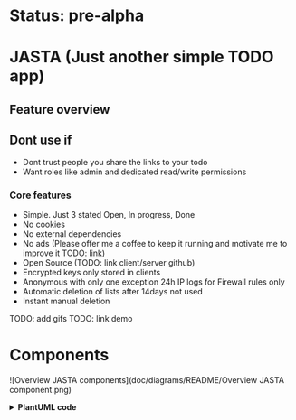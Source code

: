 # Status: pre-alpha

# JASTA (Just another simple TODO app)

## Feature overview
## Dont use if
- Dont trust people you share the links to your todo
- Want roles like admin and dedicated read/write permissions

### Core features
- Simple. Just 3 stated Open, In progress, Done
- No cookies
- No external dependencies
- No ads (Please offer me a coffee to keep it running and motivate me to improve it TODO: link)
- Open Source (TODO: link client/server github)
- Encrypted keys only stored in clients
- Anonymous with only one exception 24h IP logs for Firewall rules only
- Automatic deletion of lists after 14days not used
- Instant manual deletion

TODO: add gifs
TODO: link demo

# Components

![Overview JASTA components](doc/diagrams/README/Overview JASTA component.png)

<details>
<summary><b>PlantUML code</summary>

```plantuml

@startuml Overview JASTA component

!include https://raw.githubusercontent.com/plantuml-stdlib/C4-PlantUML/master/C4_Container.puml

!include <office/Services/web_services>
!include <office/Servers/web_server>
!include <office/Servers/server_generic>
!include <office/sites/website>
!include <office/databases/database>

Person(user, "User", "Person who wants to use JASTA to create and track todos.")
Person(admin, "Admin", "Create and maintain JASTA instances")

Container(deployment, "Deployment Server", "Ansible, Terraform", "Create VM instances and provisioning JASTA",  $sprite="server_generic")

System_Boundary(jasta, JASTA, "Docker-Compose") {
    Container(webclient, "Web Client (SPA)", "React, Typescript", "Provides web apps to the browser. TLS termination. API Gateway and firewall.",  $sprite="website")

    Container(caddy, "Web Server", "Caddy2, Go", "Provides web apps to the browser. TLS termination. API Gateway and firewall.",  $sprite="web_server")

    Container(api, "API", "FastAPI, Python", "Provides interface for web client CRUD todolists and todos.",  $sprite="web_services")

    Container(database, "SQLite Database", "SQLite", "Provides interface for web client CRUD todolists and todos.",  $sprite="database")
}

Rel(user, caddy, "browse to jasta.newawesome.org", "https")
Rel(user, webclient, "Create and manipulate todolists and todos", "https")
Rel_L(caddy, webclient, "delivers to users browser")
Rel(webclient, api, "API calls for CRUD operations on todolists and todos", "https, json")
Rel_R(api, database, "Read/Write", "tcp")
Rel(admin, deployment, "Read/Write", "tcp")
Rel(deployment, jasta, "Read/Write", "tcp")

@enduml

```

</details>



